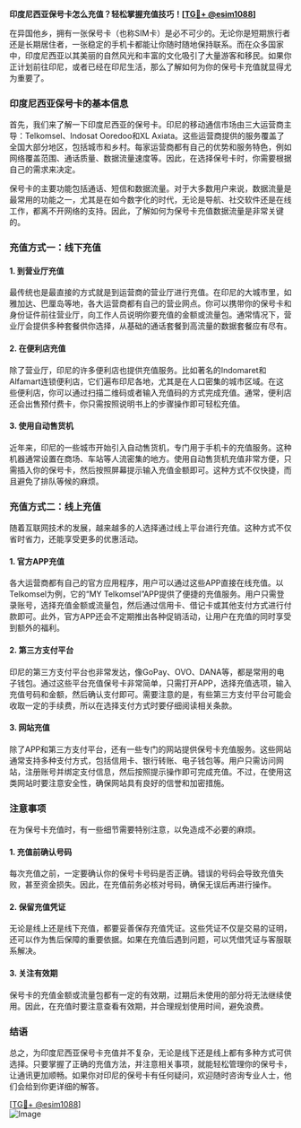 **印度尼西亚保号卡怎么充值？轻松掌握充值技巧！[[TG💪+ @esim1088](https://t.me/s/esim1088)]**

在异国他乡，拥有一张保号卡（也称SIM卡）是必不可少的。无论你是短期旅行者还是长期居住者，一张稳定的手机卡都能让你随时随地保持联系。而在众多国家中，印度尼西亚以其美丽的自然风光和丰富的文化吸引了大量游客和移民。如果你正计划前往印尼，或者已经在印尼生活，那么了解如何为你的保号卡充值就显得尤为重要了。

### 印度尼西亚保号卡的基本信息

首先，我们来了解一下印度尼西亚的保号卡。印尼的移动通信市场由三大运营商主导：Telkomsel、Indosat Ooredoo和XL Axiata。这些运营商提供的服务覆盖了全国大部分地区，包括城市和乡村。每家运营商都有自己的优势和服务特色，例如网络覆盖范围、通话质量、数据流量速度等。因此，在选择保号卡时，你需要根据自己的需求来决定。

保号卡的主要功能包括通话、短信和数据流量。对于大多数用户来说，数据流量是最常用的功能之一，尤其是在如今数字化的时代，无论是导航、社交软件还是在线工作，都离不开网络的支持。因此，了解如何为保号卡充值数据流量是非常关键的。

### 充值方式一：线下充值

#### 1. 到营业厅充值

最传统也是最直接的方式就是到运营商的营业厅进行充值。在印尼的大城市里，如雅加达、巴厘岛等地，各大运营商都有自己的营业网点。你可以携带你的保号卡和身份证件前往营业厅，向工作人员说明你要充值的金额或流量包。通常情况下，营业厅会提供多种套餐供你选择，从基础的通话套餐到高流量的数据套餐应有尽有。

#### 2. 在便利店充值

除了营业厅，印尼的许多便利店也提供充值服务。比如著名的Indomaret和Alfamart连锁便利店，它们遍布印尼各地，尤其是在人口密集的城市区域。在这些便利店，你可以通过扫描二维码或者输入充值码的方式完成充值。通常，便利店还会出售预付费卡，你只需按照说明书上的步骤操作即可轻松充值。

#### 3. 使用自动售货机

近年来，印尼的一些城市开始引入自动售货机，专门用于手机卡的充值服务。这种机器通常设置在商场、车站等人流密集的地方。使用自动售货机充值非常方便，只需插入你的保号卡，然后按照屏幕提示输入充值金额即可。这种方式不仅快捷，而且避免了排队等候的麻烦。

### 充值方式二：线上充值

随着互联网技术的发展，越来越多的人选择通过线上平台进行充值。这种方式不仅省时省力，还能享受更多的优惠活动。

#### 1. 官方APP充值

各大运营商都有自己的官方应用程序，用户可以通过这些APP直接在线充值。以Telkomsel为例，它的“MY Telkomsel”APP提供了便捷的充值服务。用户只需登录账号，选择充值金额或流量包，然后通过信用卡、借记卡或其他支付方式进行付款即可。此外，官方APP还会不定期推出各种促销活动，让用户在充值的同时享受到额外的福利。

#### 2. 第三方支付平台

印尼的第三方支付平台也非常发达，像GoPay、OVO、DANA等，都是常用的电子钱包。通过这些平台充值保号卡非常简单，只需打开APP，选择充值选项，输入充值号码和金额，然后确认支付即可。需要注意的是，有些第三方支付平台可能会收取一定的手续费，所以在选择支付方式时要仔细阅读相关条款。

#### 3. 网站充值

除了APP和第三方支付平台，还有一些专门的网站提供保号卡充值服务。这些网站通常支持多种支付方式，包括信用卡、银行转账、电子钱包等。用户只需访问网站，注册账号并绑定支付信息，然后按照提示操作即可完成充值。不过，在使用这类网站时要注意安全性，确保网站具有良好的信誉和加密措施。

### 注意事项

在为保号卡充值时，有一些细节需要特别注意，以免造成不必要的麻烦。

#### 1. 充值前确认号码

每次充值之前，一定要确认你的保号卡号码是否正确。错误的号码会导致充值失败，甚至资金损失。因此，在充值前务必核对号码，确保无误后再进行操作。

#### 2. 保留充值凭证

无论是线上还是线下充值，都要妥善保存充值凭证。这些凭证不仅是交易的证明，还可以作为售后保障的重要依据。如果在充值后遇到问题，可以凭借凭证与客服联系解决。

#### 3. 关注有效期

保号卡的充值金额或流量包都有一定的有效期，过期后未使用的部分将无法继续使用。因此，在充值时要注意查看有效期，并合理规划使用时间，避免浪费。

### 结语

总之，为印度尼西亚保号卡充值并不复杂，无论是线下还是线上都有多种方式可供选择。只要掌握了正确的充值方法，并注意相关事项，就能轻松管理你的保号卡，让通讯更加顺畅。如果你对印尼的保号卡有任何疑问，欢迎随时咨询专业人士，他们会给到你更详细的解答。

[[TG💪+ @esim1088](https://t.me/s/esim1088)]  
![Image](https://i.postimg.cc/4NQfJmqS/Snipaste-2025-05-13-00-14-12.png)